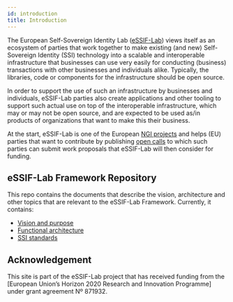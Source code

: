 ```yaml
---
id: introduction
title: Introduction
---
```


The European Self-Sovereign Identity Lab ([eSSIF-Lab](https://essif-lab.eu/)) views itself as an ecosystem of parties 
that work together to make existing (and new) Self-Sovereign Identity (SSI) technology into 
a scalable and interoperable infrastructure that businesses can use very easily
for conducting (business) transactions with other businesses and individuals alike.
Typically, the libraries, code or components for the infrastructure should be open source.

In order to support the use of such an infrastructure by businesses and individuals,
eSSIF-Lab parties also create applications and other tooling to support such actual use
on top of the interoperable infrastructure, which may or may not be open source,
and are expected to be used as/in products of organizations that want to make this their business.

At the start, eSSIF-Lab is one of the European [NGI projects](https://www.ngi.eu/ngi-projects/)
and helps (EU) parties that want to contribute by publishing [open calls](https://essif-lab.eu/?page_id=134) 
to which such parties can submit work proposals that eSSIF-Lab will then consider for funding.

## eSSIF-Lab Framework Repository

This repo contains the documents that describe the vision, architecture and other
topics that are relevant to the eSSIF-Lab Framework. Currently, it contains:

- [Vision and purpose](vision-and-purpose)
- [Functional architecture](functional-architecture)
- [SSI standards](ssi-standards)

## Acknowledgement

This site is part of the eSSIF-Lab project that has received funding from the [European Union’s Horizon 2020 Research and Innovation Programme] under grant agreement Nº 871932.